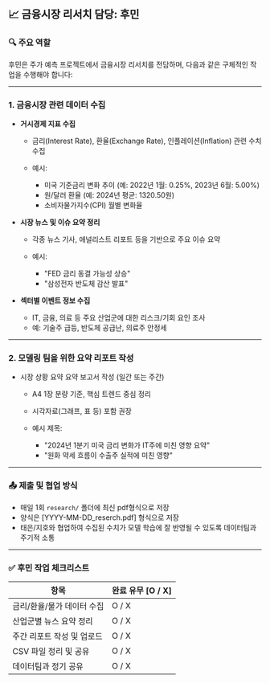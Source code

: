 ## 📈 금융시장 리서치 담당: **후민**

### 🔍 주요 역할

후민은 주가 예측 프로젝트에서 금융시장 리서치를 전담하며, 다음과 같은 구체적인 작업을 수행해야 합니다:

---

### 1. **금융시장 관련 데이터 수집**

* **거시경제 지표 수집**

  * 금리(Interest Rate), 환율(Exchange Rate), 인플레이션(Inflation) 관련 수치 수집
  * 예시:

    * 미국 기준금리 변화 추이 (예: 2022년 1월: 0.25%, 2023년 6월: 5.00%)
    * 원/달러 환율 (예: 2024년 평균: 1320.50원)
    * 소비자물가지수(CPI) 월별 변화율

* **시장 뉴스 및 이슈 요약 정리**

  * 각종 뉴스 기사, 애널리스트 리포트 등을 기반으로 주요 이슈 요약
  * 예시:

    * "FED 금리 동결 가능성 상승"
    * "삼성전자 반도체 감산 발표"

* **섹터별 이벤트 정보 수집**

  * IT, 금융, 의료 등 주요 산업군에 대한 리스크/기회 요인 조사
  * 예: 기술주 급등, 반도체 공급난, 의료주 안정세

---

### 2. **모델링 팀을 위한 요약 리포트 작성**

* 시장 상황 요약 요약 보고서 작성 (일간 또는 주간)

  * A4 1장 분량 기준, 핵심 트렌드 중심 정리
  * 시각자료(그래프, 표 등) 포함 권장
  * 예시 제목:

    * "2024년 1분기 미국 금리 변화가 IT주에 미친 영향 요약"
    * "원화 약세 흐름이 수출주 실적에 미친 영향"

---

### 📤 제출 및 협업 방식

* 매일 1회 `research/` 폴더에 최신 pdf형식으로 저장
* 양식은 \[YYYY-MM-DD\_reserch.pdf] 형식으로 저장 
* 태은/지호와 협업하여 수집된 수치가 모델 학습에 잘 반영될 수 있도록 데이터팀과 주기적 소통

---

### ✅ 후민 작업 체크리스트

| 항목              | 완료 유무 \[O / X] |
| --------------- | -------------- |
| 금리/환율/물가 데이터 수집 | O / X          |
| 산업군별 뉴스 요약 정리   | O / X          |
| 주간 리포트 작성 및 업로드 | O / X          |
| CSV 파일 정리 및 공유  | O / X          |
| 데이터팀과 정기 공유     | O / X          |

